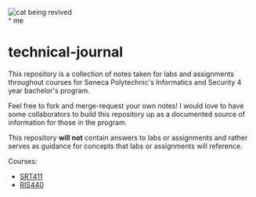 ![cat being revived](https://i.imgur.com/ez6FASu.gif)
<br>
^ me

# technical-journal
This repository is a collection of notes taken for labs and assignments throughout courses for Seneca Polytechnic's Informatics and Security 4 year bachelor's program. 

Feel free to fork and merge-request your own notes! I would love to have some collaborators to build this repository up as a documented source of information for those in the program.

This repository **will not** contain answers to labs or assignments and rather serves as guidance for concepts that labs or assignments will reference.

Courses:
- [SRT411](https://github.com/vincetrain/technical-journal/tree/main/SRT411)
- [RIS440](https://github.com/vincetrain/technical-journal/tree/main/RIS440)